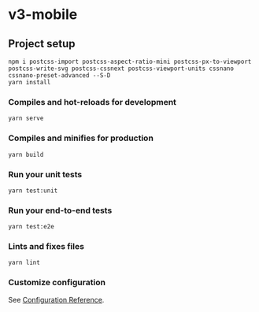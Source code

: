 # v3-mobile

## Project setup
```
npm i postcss-import postcss-aspect-ratio-mini postcss-px-to-viewport postcss-write-svg postcss-cssnext postcss-viewport-units cssnano cssnano-preset-advanced --S-D
yarn install
```

### Compiles and hot-reloads for development
```
yarn serve
```

### Compiles and minifies for production
```
yarn build
```

### Run your unit tests
```
yarn test:unit
```

### Run your end-to-end tests
```
yarn test:e2e
```

### Lints and fixes files
```
yarn lint
```

### Customize configuration
See [Configuration Reference](https://cli.vuejs.org/config/).
